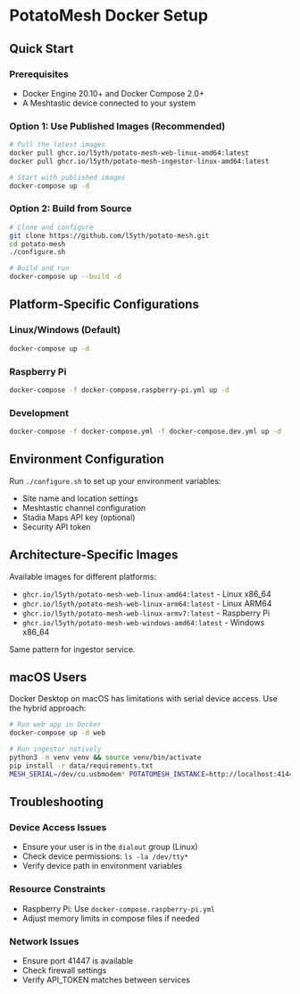 # PotatoMesh Docker Setup

## Quick Start

### Prerequisites
- Docker Engine 20.10+ and Docker Compose 2.0+
- A Meshtastic device connected to your system

### Option 1: Use Published Images (Recommended)

```bash
# Pull the latest images
docker pull ghcr.io/l5yth/potato-mesh-web-linux-amd64:latest
docker pull ghcr.io/l5yth/potato-mesh-ingestor-linux-amd64:latest

# Start with published images
docker-compose up -d
```

### Option 2: Build from Source

```bash
# Clone and configure
git clone https://github.com/l5yth/potato-mesh.git
cd potato-mesh
./configure.sh

# Build and run
docker-compose up --build -d
```

## Platform-Specific Configurations

### Linux/Windows (Default)
```bash
docker-compose up -d
```

### Raspberry Pi
```bash
docker-compose -f docker-compose.raspberry-pi.yml up -d
```

### Development
```bash
docker-compose -f docker-compose.yml -f docker-compose.dev.yml up -d
```

## Environment Configuration

Run `./configure.sh` to set up your environment variables:
- Site name and location settings
- Meshtastic channel configuration
- Stadia Maps API key (optional)
- Security API token

## Architecture-Specific Images

Available images for different platforms:
- `ghcr.io/l5yth/potato-mesh-web-linux-amd64:latest` - Linux x86_64
- `ghcr.io/l5yth/potato-mesh-web-linux-arm64:latest` - Linux ARM64
- `ghcr.io/l5yth/potato-mesh-web-linux-armv7:latest` - Raspberry Pi
- `ghcr.io/l5yth/potato-mesh-web-windows-amd64:latest` - Windows x86_64

Same pattern for ingestor service.

## macOS Users

Docker Desktop on macOS has limitations with serial device access. Use the hybrid approach:

```bash
# Run web app in Docker
docker-compose up -d web

# Run ingestor natively
python3 -m venv venv && source venv/bin/activate
pip install -r data/requirements.txt
MESH_SERIAL=/dev/cu.usbmodem* POTATOMESH_INSTANCE=http://localhost:41447 API_TOKEN=your-token python data/mesh.py
```

## Troubleshooting

### Device Access Issues
- Ensure your user is in the `dialout` group (Linux)
- Check device permissions: `ls -la /dev/tty*`
- Verify device path in environment variables

### Resource Constraints
- Raspberry Pi: Use `docker-compose.raspberry-pi.yml`
- Adjust memory limits in compose files if needed

### Network Issues
- Ensure port 41447 is available
- Check firewall settings
- Verify API_TOKEN matches between services
